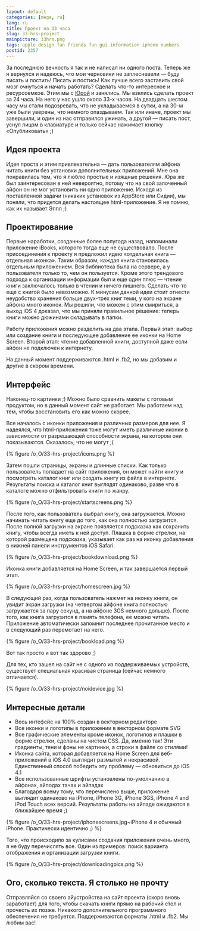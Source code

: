```yaml
---
layout: default
categories: [mega, ru]
lang: ru
title: Проект на 33 часа
slug: 33-hrs-project
mainpicture: 33hrs.png
tags: apple design fan friends fun gui information iphone numbers 
postid: 2357
---
```



За последнюю вечность я так и не написал ни одного поста. Теперь же я вернулся и надеюсь, что мои черновики не заплесневели — буду писать и постить! Писать и постись! Как лучше всего заставить свой мозг очнуться и начать работать? Сделать что-то интересное и ресурсоемкое. Этим мы с <a href="http://cssing.org.ua/">Юрой</a> и занялись. Мы взялись сделать проект за 24 часа. На него у нас ушло около 33-х часов. На двадцать шестом часу мы стали подозревать, что не укладываемся в сутки, а на 30-м уже были уверены, что немного опаздываем. Так или иначе, проект мы завершили, и один из нас отправился ужинать, а другой — писать пост, уснул лицом в клавиатуре и только сейчас нажимает кнопку «Опубликовать» ;)<!--more-->


## Идея проекта

Идея проста и этим привлекательна — дать пользователям айфона читать книги без установки дополнительных приложений. Мне она понравилась тем, что я люблю простые и изящные решения. Юра же был заинтересован в ней невероятно, потому что на свой залоченный айфон он не мог установить ни одно приложение. Исходя из поставленной задачи (никаких установок из AppStore или Сидии), мы поняли, что придется делать настоящее html-приложение. Я не помню, как их называет Эппл ;)


## Проектирование

Первые наработки, созданные более полугода назад, напоминали приложение iBooks, которого тогда еще не существовало. После присоединения к проекту я предложил идею «отдельная книга — отдельная иконка». Таким образом, каждая книга становилась отдельным приложением. Вся библиотека была на сервере, а у пользователя только то, чем он пользуется. Кроме этого трендового подхода к организации информации был и еще один плюс — чтение книги заключалось только в чтении и ничего лишнего. Сделать что-то еще с книгой было невозможно. К минусам данной идеи стоит отнести неудобство хранения больше двух-трех книг теми, у кого на экране айфона много иконок. Мы решили, что можем с этим смириться, а выход iOS 4 доказал, что мы приняли правильное решение: теперь книги можно дюжинами складывать в папки.

Работу приложения можно разделить на два этапа. Первый этап: выбор или создание книги и последующее добавление ее иконки на Home Screen. Второй этап: чтение добавленной книги, доступной даже если айфон не подключен к интернету.

На данный момент поддерживаются .html и .fb2, но мы добавим и другие в скором времени.


## Интерфейс

Наконец-то картинки ;) Можно было сравнить макеты с готовым продуктом, но в данный момент сайт не работает. Мы работаем над тем, чтобы восстановить его как можно скорее.

Все началось с иконки приложения и различных размеров для нее. Я надеялся, что html-приложения тоже могут иметь различные иконки в зависимости от разрешающей способности экрана, на котором они показываются. Оказалось, что не могут ;(



{% figure /o_O/33-hrs-project/icons.png %}



Затем пошли страницы, экраны и длинные списки. Как только пользователь попадает на сайт приложения, он может найти книгу и посмотреть каталог книг или создать книгу из файла в интернете. Результаты поиска и каталог книг выглядят одинаково, разве что в каталоге можно отфильтровать книги по жанру.



{% figure /o_O/33-hrs-project/startscreens.png %}



После того, как пользователь выбрал книгу, она загружается. Можно начинать читать книгу еще до того, как она полностью загрузится. После полной загрузки на экране появляется подсказка как сохранить книгу, чтобы всегда иметь к ней доступ. Плашка в форме стрелки, на которой размещена подсказка, указывает как раз на иконку добавления в нижней панели инструментов iOS Safari.



{% figure /o_O/33-hrs-project/bookdownload.png %}



Иконка книги добавляется на Home Screen, и так завершается первый этап.



{% figure /o_O/33-hrs-project/homescreen.jpg %}



В следующий раз, когда пользователь нажмет на иконку книги, он увидит экран загрузки (на четвертом айфоне книга полностью загружается за пару секунд, а на айфоне 3GS немного дольше). После того, как книга загрузится в память телефона, ее можно читать. Приложение автоматически запомнит последнее прочитанное место и в следующий раз перемотает на него.



{% figure /o_O/33-hrs-project/bookload.png %}



Вот так просто и вот так здорово ;)

Для тех, кто зашел на сайт не с одного из поддерживаемых устройств, существует специальная красивая страница (сейчас немного отличается).



{% figure /o_O/33-hrs-project/noidevice.jpg %}




## Интересные детали

<ul class="postlist">
	<li><span>Весь интефейс на 100% создан в векторном редакторе</span></li>
	<li><span>Все иконки и логотипы в приложении в векторном формате SVG</span></li>
	<li><span>Все графические элементы кроме иконок, логотипов и плашки в форме стрелки, сделаны на чистом CSS. Да, именно так! Эти градиенты, тени и фоны не картинки, а строки в файле со стилями! </span></li>
	<li><span>Иконка сайта, которая добавляется на Home Screen для веб-приложений в iOS 4.0 выглядит размытой и некрасивой. Единственный способ победить эту проблему — обновиться до  iOS 4.1</span></li>
	<li><span>Все использованные шрифты установлены по-умолчанию в айфонах, айподах тачах и айпадах</span></li>
	<li><span>Благодаря всему тому, что перечислено выше, приложение выглядит одинаково на  iPhone, iPhone 3G, iPhone 3GS, iPhone 4 and iPod Touch всех версий. Результаты работы на айпаде ожидаются в ближайшее время ;)</span></li>
</ul>


{% figure /o_O/33-hrs-project/iphonescreens.jpg~iPhone 4  и обычный iPhone. Практически идентично ;) %}



Того, что происходило за кулисами создания приложения очень много, я не буду перечислять все. Один из примеров: поиск варианта отображения и организации загрузки книги.



{% figure /o_O/33-hrs-project/downloadingpics.png %}




## Ого, сколько текста. Я столько не прочту

Отправляйся со своего айустройства на  сайт проекта (скоро вновь заработает) для того, чтобы скачать книги прямо на рабочий стол и прочесть их позже. Никакого дополнительного программного обеспечения не требуется. Поддерживаются форматы .html и .fb2. Мы любим вас!